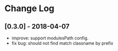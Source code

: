 # Change Log

## [0.3.0] - 2018-04-07
- improve: support modulesPath config.
- fix bug: should not find match classname by prefix